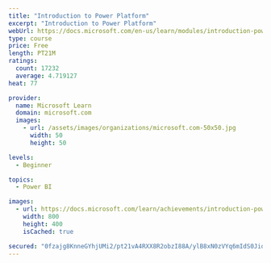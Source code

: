 ```yaml
---
title: "Introduction to Power Platform"
excerpt: "Introduction to Power Platform"
webUrl: https://docs.microsoft.com/en-us/learn/modules/introduction-power-platform/
type: course
price: Free
length: PT21M
ratings:
  count: 17232
  average: 4.719127
heat: 77

provider:
  name: Microsoft Learn
  domain: microsoft.com
  images:
    - url: /assets/images/organizations/microsoft.com-50x50.jpg
      width: 50
      height: 50

levels:
  - Beginner

topics:
  - Power BI

images:
  - url: https://docs.microsoft.com/learn/achievements/introduction-power-platform-social.png
    width: 800
    height: 400
    isCached: true

secured: "0fzajg8KnneGYhjUMi2/pt21vA4RXX8R2obzI88A/ylB8xN0zVYq6mIdS0JiqLoKDPg3dsZwBCfi6fH1dmO8EkJemgtSwDtQCBjCQfF8k4JcjcW+/7Usm6NKxRqedvPtwaF+SYW1JIFvrK3iKg7WFl58ewQZGyAQlz34vm92j2RPuDCTJUt8KyWLtp5wusKZhLQwUikFmRnLZs6VkQ9aE1wFWb+ClXH6k1pHsSTPPg6eQN6XAQSSWzcSR/GyM+r7QW8CyLr2nn4talkBtz0h2I4KPq1N2r/vEWD4S9OETqezUSgieFw4JiwH+LemqWpJk0dNhI/+UwzZHuQSgSVSlHfgbDGqqcZtFbNsFkA46HRqRtHD/YO2AFGE9+hRzNaSLhFgE5wfgazAXM+AK8vma5AWGoluP924ez+G/DpUugZUuGvVEhymwl+iHjsQ/ZTc;q5lSx4q5+0ztc9/0/bI9hg=="
---
```


